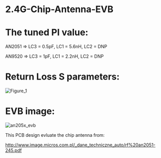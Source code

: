 # 2.4G-Chip-Antenna-EVB

# The tuned PI value:

AN2051 => LC3 = 0.5pF, LC1 = 5.6nH, LC2 = DNP

AN9520 => LC3 = 1pF, LC1 = 2.2nH, LC2 = DNP

# Return Loss S parameters:

![Figure_1](https://user-images.githubusercontent.com/115007168/195722040-85052f5e-07ff-4705-99b5-8fd9d6b2e019.png)

# EVB image:
![an205x_evb](https://user-images.githubusercontent.com/115007168/195723370-9b346728-00e6-4b8a-81e6-2b47ea2f075e.PNG)

This PCB design evluate the chip antenna from:

http://www.image.micros.com.pl/_dane_techniczne_auto/rf%20an2051-245.pdf



